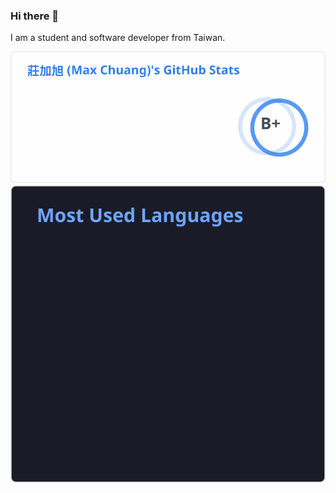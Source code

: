 ### Hi there 👋

I am a student and software developer from Taiwan.

<picture>
  <source srcset="./assets/stats-dark.svg" media="(prefers-color-scheme: dark)" />
  <source srcset="./assets/stats-light.svg" media="(prefers-color-scheme: light), (prefers-color-scheme: no-preference)" />
  <img alt="madmaxieee's github stats" src="./assets/stats-light.svg" />
</picture>

<br />

<picture>
  <source srcset="./assets/top-langs-dark.svg" media="(prefers-color-scheme: dark)" />
  <source srcset="./assets/top-langs-light.svg" media="(prefers-color-scheme: light), (prefers-color-scheme: no-preference)" />
  <img alt="madmaxieee's most used languages" src="./assets/top-langs-light.svg" />
</picture>
